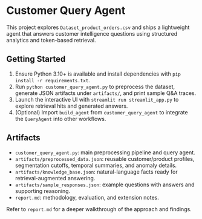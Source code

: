 # Customer Query Agent

This project explores `Dataset_product_orders.csv` and ships a lightweight agent that answers customer intelligence questions using structured analytics and token-based retrieval.

## Getting Started
1. Ensure Python 3.10+ is available and install dependencies with `pip install -r requirements.txt`.
2. Run `python customer_query_agent.py` to preprocess the dataset, generate JSON artifacts under `artifacts/`, and print sample Q&A traces.
3. Launch the interactive UI with `streamlit run streamlit_app.py` to explore retrieval hits and generated answers.
4. (Optional) Import `build_agent` from `customer_query_agent` to integrate the `QueryAgent` into other workflows.

## Artifacts
- `customer_query_agent.py`: main preprocessing pipeline and query agent.
- `artifacts/preprocessed_data.json`: reusable customer/product profiles, segmentation cutoffs, temporal summaries, and anomaly details.
- `artifacts/knowledge_base.json`: natural-language facts ready for retrieval-augmented answering.
- `artifacts/sample_responses.json`: example questions with answers and supporting reasoning.
- `report.md`: methodology, evaluation, and extension notes.

Refer to `report.md` for a deeper walkthrough of the approach and findings.
